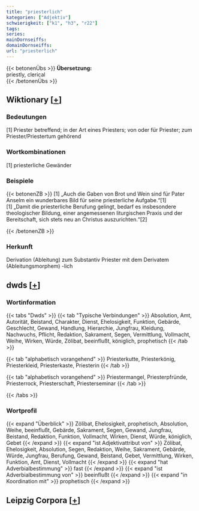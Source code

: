 ```yaml
---
title: "priesterlich"
kategorien: ["Adjektiv"]
schwierigkeit: ["k1", "h3", "r22"]
tags:
series:
mainDornseiffs:
domainDornseiffs:
url: "priesterlich"
---
```


{{< betonenÜbs >}}
**Übersetzung:**  
priestly, clerical  
{{< /betonenÜbs >}}

## Wiktionary [[+](https://de.wiktionary.org/wiki/priesterlich)]

### Bedeutungen
[1] Priester betreffend; in der Art eines Priesters; von oder für Priester; zum Priester/Priestertum gehörend  

### Wortkombinationen
[1] priesterliche Gewänder  

### Beispiele
{{< betonenZB >}}
[1] „Auch die Gaben von Brot und Wein sind für Pater Anselm ein wunderbares Bild für seine priesterliche Aufgabe.“[1]  
[1] „Damit die priesterliche Berufung gelingt, bedarf es insbesondere theologischer Bildung, einer angemessenen liturgischen Praxis und der Bereitschaft, sich stets neu an Christus auszurichten.“[2]  

{{< /betonenZB >}}
### Herkunft
Derivation (Ableitung) zum Substantiv Priester mit dem Derivatem (Ableitungsmorphem) -lich  



## dwds [[+](https://www.dwds.de/wb/priesterlich)]

### Wortinformation
{{< tabs "Dwds" >}}
{{< tab "Typische Verbindungen" >}}
Absolution, Amt, Autorität, Beistand, Charakter, Dienst, Ehelosigkeit, Funktion, Gebärde, Geschlecht, Gewand, Handlung, Hierarchie, Jungfrau, Kleidung, Nachwuchs, Pflicht, Redaktion, Sakrament, Segen, Vermittlung, Vollmacht, Weihe, Wirken, Würde, Zölibat, beeinflußt, königlich, prophetisch
{{< /tab >}}

{{< tab "alphabetisch vorangehend" >}}
Priesterkutte, Priesterkönig, Priesterkleid, Priesterkaste, Priesterin
{{< /tab >}}

{{< tab "alphabetisch vorangehend" >}}
Priestermangel, Priesterpfründe, Priesterrock, Priesterschaft, Priesterseminar
{{< /tab >}}

{{< /tabs >}}

### Wortprofil
{{< expand "Überblick" >}} Zölibat, Ehelosigkeit, prophetisch, Absolution, Weihe, beeinflußt, Gebärde, Sakrament, Segen, Gewand, Jungfrau, Beistand, Redaktion, Funktion, Vollmacht, Wirken, Dienst, Würde, königlich, Gebet {{< /expand >}}
{{< expand "ist Adjektivattribut von" >}} Zölibat, Ehelosigkeit, Absolution, Segen, Redaktion, Weihe, Sakrament, Gebärde, Würde, Jungfrau, Berufung, Gewand, Beistand, Gebet, Vermittlung, Wirken, Funktion, Amt, Dienst, Vollmacht {{< /expand >}}
{{< expand "hat Adverbialbestimmung" >}} fast {{< /expand >}}
{{< expand "ist Adverbialbestimmung von" >}} beeinflußt {{< /expand >}}
{{< expand "in Koordination mit" >}} prophetisch {{< /expand >}}

## Leipzig Corpora [[+](https://corpora.uni-leipzig.de/en/res?word=priesterlich&corpusId=deu_newscrawl-public_2018)]

